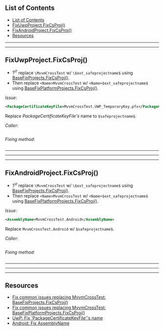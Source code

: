 ## List of Contents
- [List of Contents](#list-of-contents)
- [FixUwpProject.FixCsProj()](#fixuwpprojectfixcsproj)
- [FixAndroidProject.FixCsProj()](#fixandroidprojectfixcsproj)
- [Resources](#resources)


___
___


## FixUwpProject.FixCsProj()

* $1^{st}$ replace `\MvvmCrossTest` w/ `\$ext_safeprojectname$` using [BaseFixProjects.FixCsProj()][1].
* Then replace `<Name>MvvmCrossTest` w/ `<Name>$ext_safeprojectname$` using [BaseFixPlatformProjects.FixCsProj()][2].

*Issue*:

```xml
<PackageCertificateKeyFile>MvvmCrossTest.UWP_TemporaryKey.pfx</PackageCertificateKeyFile>
```

Replace *PackageCertificateKeyFile's* name to `$safeprojectname$`.

*Caller*:

```cs --region "Fix UWP" --source-file .\..\..\..\..\MvvmCross.Template\Program.cs --project .\..\..\..\..\MvvmCross.Template\MvvmCross.Template.csproj
```

*Fixing method*:

```cs --region "Replace MvvmCrossTest" --source-file .\..\..\..\..\MvvmCross.Template\FixUwpProject.cs --project .\..\..\..\..\MvvmCross.Template\MvvmCross.Template.csproj
```



___
___
___



## FixAndroidProject.FixCsProj()

* $1^{st}$ replace `\MvvmCrossTest` w/ `\$ext_safeprojectname$` using [BaseFixProjects.FixCsProj()][1].
* Then replace `<Name>MvvmCrossTest` w/ `<Name>$ext_safeprojectname$` using [BaseFixPlatformProjects.FixCsProj()][2].

*Issue*:

```xml
<AssemblyName>MvvmCrossTest.Android</AssemblyName>
```

Replace `MvvmCrossTest.Android` w/ `$safeprojectname$`.

*Caller*:

```cs --region "Fix Android" --source-file .\..\..\..\..\MvvmCross.Template\Program.cs --project .\..\..\..\..\MvvmCross.Template\MvvmCross.Template.csproj
```

*Fixing method*:

```cs --region "Fix AssemblyName" --source-file .\..\..\..\..\MvvmCross.Template\FixAndroidProject.cs --project .\..\..\..\..\MvvmCross.Template\MvvmCross.Template.csproj
```


___
___
___



## Resources

* [Fix common issues replacing MvvmCrossTest: BaseFixProjects.FixCsProj()][1]
* [Fix common issues replacing MvvmCrossTest: BaseFixPlatformProjects.FixCsProj()][2]
* [UwP: Fix 'PackageCertificateKeyFile''s name][3]
* [Android: Fix AssemblyName][4]















[1]: .\..\2.%20Fix%20Common%20Issues\2.%20Fix%20csproj.md#basefixprojectsfixcsproj "Replace \MvvmCrossTest w/ \$ext_safeprojectname$ using BaseFixProjects.FixCsProj()."
[2]: .\..\2.%20Fix%20Common%20Issues\2.%20Fix%20csproj.md#basefixplatformprojectsfixcsproj "Replace <Name>MvvmCrossTest w/ <Name>$ext_safeprojectname$ using BaseFixPlatformProjects.FixCsProj()"
[3]: https://dev.azure.com/prosocode/VS/_git/MvxTemplate?path=%2FMvvmCross.Template%2FFixUwpProject.cs&version=GBdev&line=15&lineEnd=37&lineStartColumn=9&lineEndColumn=19&lineStyle=plain "UWP: Fix 'PackageCertificateKeyFile''s name - Azure DevOps"
[4]: https://dev.azure.com/prosocode/VS/_git/MvxTemplate?path=%2FMvvmCross.Template%2FFixAndroidProject.cs&version=GBdev&line=18&lineEnd=25&lineStartColumn=13&lineEndColumn=107&lineStyle=plain "Android: Fix AssemblyName - Azure DevOps"